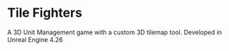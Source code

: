 # Tile Fighters

A 3D Unit Management game with a custom 3D tilemap tool. Developed in Unreal Engine 4.26
